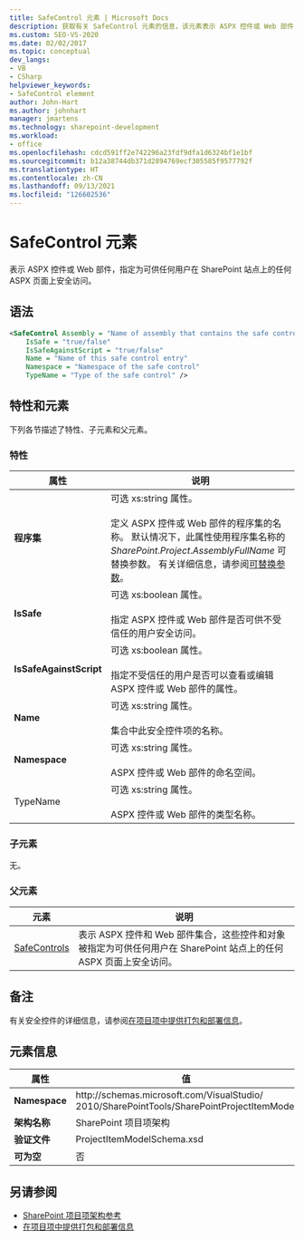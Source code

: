 ```yaml
---
title: SafeControl 元素 | Microsoft Docs
description: 获取有关 SafeControl 元素的信息，该元素表示 ASPX 控件或 Web 部件，标记为可供用户在 SharePoint 站点的 ASPX 页面上安全访问。
ms.custom: SEO-VS-2020
ms.date: 02/02/2017
ms.topic: conceptual
dev_langs:
- VB
- CSharp
helpviewer_keywords:
- SafeControl element
author: John-Hart
ms.author: johnhart
manager: jmartens
ms.technology: sharepoint-development
ms.workload:
- office
ms.openlocfilehash: cdcd591ff2e742296a23fdf9dfa1d6324bf1e1bf
ms.sourcegitcommit: b12a38744db371d2894769ecf305585f9577792f
ms.translationtype: HT
ms.contentlocale: zh-CN
ms.lasthandoff: 09/13/2021
ms.locfileid: "126602536"
---
```

# <a name="safecontrol-element"></a>SafeControl 元素
  表示 ASPX 控件或 Web 部件，指定为可供任何用户在 SharePoint 站点上的任何 ASPX 页面上安全访问。

## <a name="syntax"></a>语法

```xml
<SafeControl Assembly = "Name of assembly that contains the safe control"
    IsSafe = "true/false"
    IsSafeAgainstScript = "true/false"
    Name = "Name of this safe control entry"
    Namespace = "Namespace of the safe control"
    TypeName = "Type of the safe control" />
```

## <a name="attributes-and-elements"></a>特性和元素
 下列各节描述了特性、子元素和父元素。

### <a name="attributes"></a>特性

|属性|说明|
|---------------|-----------------|
|**程序集**|可选 xs:string 属性。<br /><br /> 定义 ASPX 控件或 Web 部件的程序集的名称。 默认情况下，此属性使用程序集名称的 $SharePoint.Project.AssemblyFullName$ 可替换参数。 有关详细信息，请参阅[可替换参数](../sharepoint/replaceable-parameters.md)。|
|**IsSafe**|可选 xs:boolean 属性。<br /><br /> 指定 ASPX 控件或 Web 部件是否可供不受信任的用户安全访问。|
|**IsSafeAgainstScript**|可选 xs:boolean 属性。<br /><br /> 指定不受信任的用户是否可以查看或编辑 ASPX 控件或 Web 部件的属性。|
|**Name**|可选 xs:string 属性。<br /><br /> 集合中此安全控件项的名称。|
|**Namespace**|可选 xs:string 属性。<br /><br /> ASPX 控件或 Web 部件的命名空间。|
|TypeName|可选 xs:string 属性。<br /><br /> ASPX 控件或 Web 部件的类型名称。|

### <a name="child-elements"></a>子元素
 无。

### <a name="parent-elements"></a>父元素

|元素|说明|
|-------------|-----------------|
|[SafeControls](../sharepoint/safecontrols-element.md)|表示 ASPX 控件和 Web 部件集合，这些控件和对象被指定为可供任何用户在 SharePoint 站点上的任何 ASPX 页面上安全访问。|

## <a name="remarks"></a>备注
 有关安全控件的详细信息，请参阅[在项目项中提供打包和部署信息](../sharepoint/providing-packaging-and-deployment-information-in-project-items.md)。

## <a name="element-information"></a>元素信息

|属性|值|
|-|-|
|**Namespace**|http:\/\/schemas.microsoft.com/VisualStudio/<br>2010/SharePointTools/SharePointProjectItemModel|
|**架构名称**|SharePoint 项目项架构|
|**验证文件**|ProjectItemModelSchema.xsd|
|**可为空**|否|

## <a name="see-also"></a>另请参阅
- [SharePoint 项目项架构参考](../sharepoint/sharepoint-project-item-schema-reference.md)
- [在项目项中提供打包和部署信息](../sharepoint/providing-packaging-and-deployment-information-in-project-items.md)
